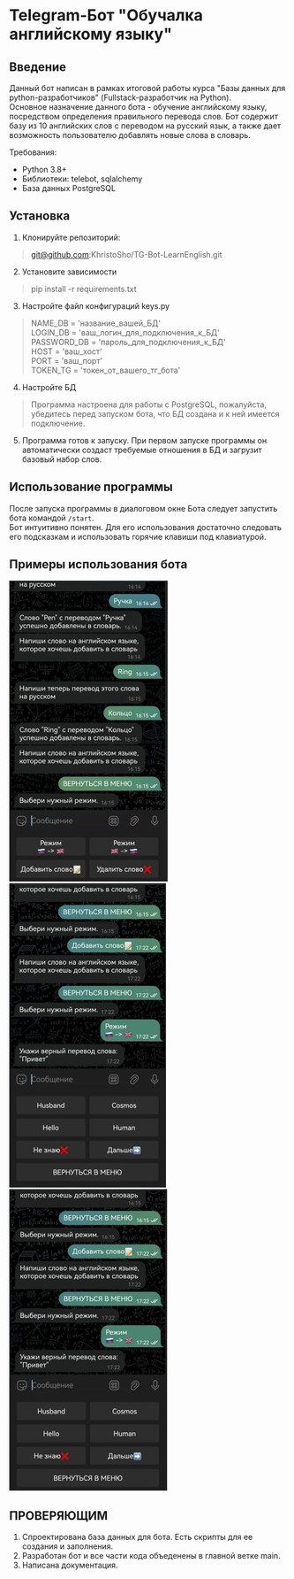 # Telegram-Бот "Обучалка английскому языку"
## Введение
Данный бот написан в рамках итоговой работы курса 
"Базы данных для python-разработчиков" (Fullstack-разработчик на Python).  
Основное назначение данного бота - обучение английскому языку, посредством 
определения правильного перевода слов.
Бот содержит базу из 10 английских слов с переводом на русский язык, 
а также дает возможность пользователю добавлять новые слова в словарь.

Требования: 
- Python 3.8+
- Библиотеки: telebot, sqlalchemy
- База данных PostgreSQL

## Установка
1. Клонируйте репозиторий:
> git@github.com:KhristoSho/TG-Bot-LearnEnglish.git
2. Установите зависимости 
>pip install -r requirements.txt
3. Настройте файл конфигураций keys.py
> NAME_DB = 'название_вашей_БД'  
> LOGIN_DB = 'ваш_логин_для_подключения_к_БД'  
> PASSWORD_DB = 'пароль_для_подключения_к_БД'  
> HOST = 'ваш_хост'  
> PORT = 'ваш_порт'  
> TOKEN_TG = 'токен_от_вашего_тг_бота'  
4. Настройте БД
> Программа настроена для работы с PostgreSQL, пожалуйста,
убедитесь перед запуском бота, что БД создана и к ней имеется подключение.
5. Программа готов к запуску. При первом запуске программы он автоматически создаст требуемые отношения в БД и
загрузит базовый набор слов.

## Использование программы
После запуска программы в диалоговом окне Бота следует запустить бота командой `/start`.  
Бот интуитивно понятен. Для его использования достаточно следовать его подсказкам
и использовать горячие клавиши под клавиатурой.

## Примеры использования бота

![screen1](/screen/1.jpg)
![screen1](/screen/2.jpg)
![screen1](/screen/3.jpg)

## ПРОВЕРЯЮЩИМ
1. Спроектирована база данных для бота. Есть скрипты для ее создания и заполнения.
2. Разработан бот и все части кода объеденены в главной ветке main.
3. Написана документация.
